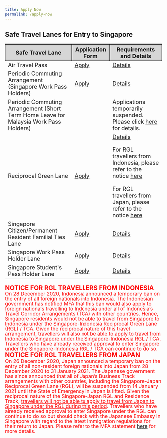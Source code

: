 ```yaml
---
title: Apply Now
permalink: /apply-now
---
```


## Safe Travel Lanes for Entry to Singapore

<table>
  <thead>
    <th style="margin-top:0px; margin-bottom:0px; font-size:18px; border-top:3px solid #000000; border-left:1px solid #000000; border-right:1px solid #000000; background-color:#D6D6D6">Safe Travel Lane </th>
    <th style="margin-top:0px; margin-bottom:0px; font-size:18px;border-top:3px solid #000000;  border-right:1px solid #000000; background-color:#D6D6D6">Application Form</th>
    <th style="margin-top:0px; margin-bottom:0px; font-size:18px;border-top:3px solid #000000; border-right:1px solid #000000; background-color:#D6D6D6">Requirements and Details</th>
  </thead>
  <tbody>
    <tr>
      <td style="margin-top:0px; margin-bottom:0px; font-size:18px;">Air Travel Pass</td>
      <td style="margin-top:0px; margin-bottom:0px; font-size:18px;"><a href="https://go.gov.sg/atpsg">Apply</a></td>
      <td style="margin-top:0px; margin-bottom:0px; font-size:18px;"><a href="/atp/overview">Details</a></td>
    </tr>
      <tr>
      <td style="margin-top:0px; margin-bottom:0px; font-size:18px;">Periodic Commuting Arrangement (Singapore Work Pass Holders)</td>
      <td style="margin-top:0px; margin-bottom:0px; font-size:18px;"><a href="https://eservices.ica.gov.sg/STO">Apply</a></td>
      <td style="margin-top:0px; margin-bottom:0px; font-size:18px;"><a href="/pca/requirements-and-process">Details</a></td>
    </tr>
      <tr>
      <td style="margin-top:0px; margin-bottom:0px; font-size:18px;">Periodic Commuting Arrangement (Short Term Home Leave for Malaysia Work Pass Holders)</td>
      <td style="margin-top:0px; margin-bottom:0px; font-size:18px;">&nbsp;</td>
      <td style="margin-top:0px; margin-bottom:0px; font-size:18px;">Applications temporarily suspended. Please click <a href="/pca/scpr-requirement-and-process">here</a> for details.</td>
    </tr>
      <tr>
      <td style="margin-top:0px; margin-bottom:0px; font-size:18px;">Reciprocal Green Lane</td>
      <td style="margin-top:0px; margin-bottom:0px; font-size:18px;"><a href="https://eservices.ica.gov.sg/STO">Apply</a></td>
      <td style="margin-top:0px; margin-bottom:0px; font-size:18px;"><a href="/rgl/overview">Details</a><br><br>For RGL travellers from Indonesia, please refer to the notice <a href="#notice1">here</a><br><br>For RGL travellers from Japan, please refer to the notice <a href="#notice2">here</a> </td>
    </tr>
      <tr>
      <td style="margin-top:0px; margin-bottom:0px; font-size:18px;">Singapore Citizen/Permanent Resident Familial Ties Lane</td>
      <td style="margin-top:0px; margin-bottom:0px; font-size:18px;"><a href="https://eservices.ica.gov.sg/STO/">Apply</a></td>
      <td style="margin-top:0px; margin-bottom:0px; font-size:18px;"><a href="/scpr-familial-ties-lane/requirements-and-process">Details</a></td>
    </tr>
      <tr>
      <td style="margin-top:0px; margin-bottom:0px; font-size:18px;">Singapore Work Pass Holder Lane</td>
      <td style="margin-top:0px; margin-bottom:0px; font-size:18px;"><a href="https://www.mom.gov.sg/covid-19/requirements-to-bring-pass-holders-into-singapore">Apply</a></td>
      <td style="margin-top:0px; margin-bottom:0px; font-size:18px;"><a href="/wphl/requirements-and-process">Details</a></td>
    </tr>
       <tr>
      <td style="margin-top:0px; margin-bottom:0px; font-size:18px;">Singapore Student's Pass Holder Lane</td>
      <td style="margin-top:0px; margin-bottom:0px; font-size:18px;"><a href="https://form.gov.sg/#!/5e3648e9405c180011dc5f9c">Apply</a></td>
      <td style="margin-top:0px; margin-bottom:0px; font-size:18px;"><a href="/stpl/requirements-and-process">Details</a></td>
    </tr>
  </tbody>
  </table>


<div id="notice1"></div>
<b><span style="color:red; font-size:20px;">NOTICE FOR RGL TRAVELLERS FROM INDONESIA</span> </b> <br/>
<span style="font-size:16px; line-height:1.0; color:red;">On 28 December 2020, Indonesia announced a temporary ban on the entry of all foreign nationals into Indonesia. The Indonesian government has notified MFA that this ban would also apply to foreign nationals travelling to Indonesia under all of Indonesia’s Travel Corridor Arrangements (TCA) with other countries. Hence, Singapore residents would not be able to travel from Singapore to Indonesia under the Singapore-Indonesia Reciprocal Green Lane (RGL) / TCA. Given the reciprocal nature of this travel arrangement, <u>travellers will also not be able to apply to travel from Indonesia to Singapore under the Singapore-Indonesia RGL / TCA</u>. Travellers who have already received approval to enter Singapore under the Singapore-Indonesia RGL / TCA can continue to do so.
</span>

<div id="notice2"></div>
<b><span style="color:red; font-size:20px;">NOTICE FOR RGL TRAVELLERS FROM JAPAN</span> </b> <br/>
<span style="font-size:16px; line-height:1.0; color:red;">On 26 December 2020, Japan announced a temporary ban on the entry of all non-resident foreign nationals into Japan from 28 December 2020 to 31 January 2021. The Japanese government has since announced that all of Japan’s Business Track  arrangements with other countries, including the Singapore-Japan Reciprocal Green Lane (RGL), will be suspended from 14 January 2021 until the State of Emergency in Japan is lifted. Given the reciprocal nature of the Singapore-Japan RGL and Residence Track, <u>travellers will not be able to apply to travel from Japan to Singapore under the RGL during this period</u>. Travellers who have already received approval to enter Singapore under the RGL can continue to do so but should check with the Japanese Embassy in Singapore with regard to the latest immigration regulations for their return to Japan. Please refer to the MFA statement <a href="https://www.mfa.gov.sg/Newsroom/Press-Statements-Transcripts-and-Photos/2021/01/20210115-SG-JP-RGL-Suspension">here</a> for more details.
</span>

